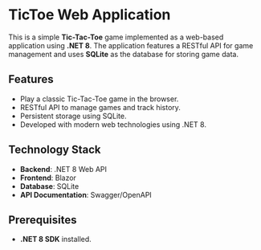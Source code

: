 ﻿# TicToe Web Application

This is a simple **Tic-Tac-Toe** game implemented as a web-based application using **.NET 8**. The application features a RESTful API for game management and uses **SQLite** as the database for storing game data.

## Features

- Play a classic Tic-Tac-Toe game in the browser.
- RESTful API to manage games and track history.
- Persistent storage using SQLite.
- Developed with modern web technologies using .NET 8.

## Technology Stack

- **Backend**: .NET 8 Web API
- **Frontend**: Blazor
- **Database**: SQLite
- **API Documentation**: Swagger/OpenAPI

## Prerequisites

- **.NET 8 SDK** installed.
